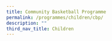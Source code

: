 ```yaml
---
title: Community Basketball Programme
permalink: /programmes/children/cbp/
description: ""
third_nav_title: Children
---
```

